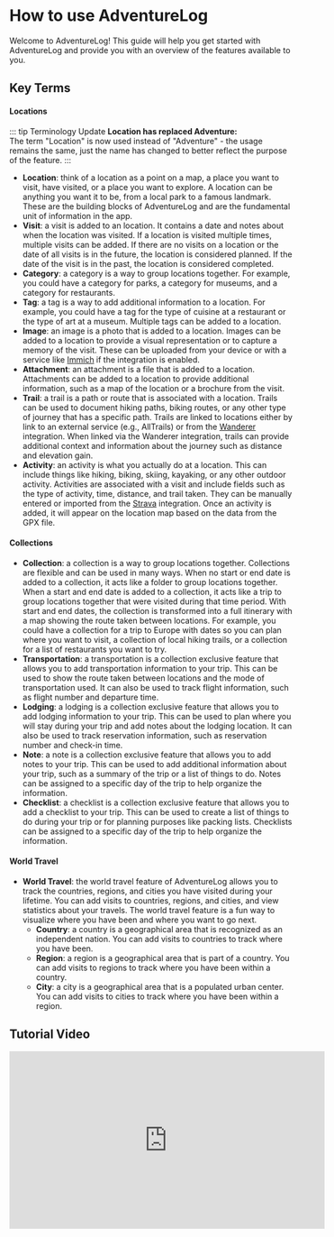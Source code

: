 # How to use AdventureLog

Welcome to AdventureLog! This guide will help you get started with AdventureLog and provide you with an overview of the features available to you.

## Key Terms

#### Locations

::: tip Terminology Update
**Location has replaced Adventure:**  
The term "Location" is now used instead of "Adventure" - the usage remains the same, just the name has changed to better reflect the purpose of the feature.
:::

- **Location**: think of a location as a point on a map, a place you want to visit, have visited, or a place you want to explore. A location can be anything you want it to be, from a local park to a famous landmark. These are the building blocks of AdventureLog and are the fundamental unit of information in the app.
- **Visit**: a visit is added to an location. It contains a date and notes about when the location was visited. If a location is visited multiple times, multiple visits can be added. If there are no visits on a location or the date of all visits is in the future, the location is considered planned. If the date of the visit is in the past, the location is considered completed.
- **Category**: a category is a way to group locations together. For example, you could have a category for parks, a category for museums, and a category for restaurants.
- **Tag**: a tag is a way to add additional information to a location. For example, you could have a tag for the type of cuisine at a restaurant or the type of art at a museum. Multiple tags can be added to a location.
- **Image**: an image is a photo that is added to a location. Images can be added to a location to provide a visual representation or to capture a memory of the visit. These can be uploaded from your device or with a service like [Immich](/docs/configuration/immich_integration) if the integration is enabled.
- **Attachment**: an attachment is a file that is added to a location. Attachments can be added to a location to provide additional information, such as a map of the location or a brochure from the visit.
- **Trail**: a trail is a path or route that is associated with a location. Trails can be used to document hiking paths, biking routes, or any other type of journey that has a specific path. Trails are linked to locations either by link to an external service (e.g., AllTrails) or from the [Wanderer](/docs/configuration/wanderer_integration) integration. When linked via the Wanderer integration, trails can provide additional context and information about the journey such as distance and elevation gain.
- **Activity**: an activity is what you actually do at a location. This can include things like hiking, biking, skiing, kayaking, or any other outdoor activity. Activities are associated with a visit and include fields such as the type of activity, time, distance, and trail taken. They can be manually entered or imported from the [Strava](/docs/configuration/strava_integration) integration. Once an activity is added, it will appear on the location map based on the data from the GPX file.

#### Collections

- **Collection**: a collection is a way to group locations together. Collections are flexible and can be used in many ways. When no start or end date is added to a collection, it acts like a folder to group locations together. When a start and end date is added to a collection, it acts like a trip to group locations together that were visited during that time period. With start and end dates, the collection is transformed into a full itinerary with a map showing the route taken between locations. For example, you could have a collection for a trip to Europe with dates so you can plan where you want to visit, a collection of local hiking trails, or a collection for a list of restaurants you want to try.
- **Transportation**: a transportation is a collection exclusive feature that allows you to add transportation information to your trip. This can be used to show the route taken between locations and the mode of transportation used. It can also be used to track flight information, such as flight number and departure time.
- **Lodging**: a lodging is a collection exclusive feature that allows you to add lodging information to your trip. This can be used to plan where you will stay during your trip and add notes about the lodging location. It can also be used to track reservation information, such as reservation number and check-in time.
- **Note**: a note is a collection exclusive feature that allows you to add notes to your trip. This can be used to add additional information about your trip, such as a summary of the trip or a list of things to do. Notes can be assigned to a specific day of the trip to help organize the information.
- **Checklist**: a checklist is a collection exclusive feature that allows you to add a checklist to your trip. This can be used to create a list of things to do during your trip or for planning purposes like packing lists. Checklists can be assigned to a specific day of the trip to help organize the information.

#### World Travel

- **World Travel**: the world travel feature of AdventureLog allows you to track the countries, regions, and cities you have visited during your lifetime. You can add visits to countries, regions, and cities, and view statistics about your travels. The world travel feature is a fun way to visualize where you have been and where you want to go next.
  - **Country**: a country is a geographical area that is recognized as an independent nation. You can add visits to countries to track where you have been.
  - **Region**: a region is a geographical area that is part of a country. You can add visits to regions to track where you have been within a country.
  - **City**: a city is a geographical area that is a populated urban center. You can add visits to cities to track where you have been within a region.

## Tutorial Video

<iframe width="560" height="315" src="https://www.youtube.com/embed/4Y2LvxG3xn4" title="YouTube video player" frameborder="0" allow="accelerometer; autoplay; clipboard-write; encrypted-media; gyroscope; picture-in-picture" allowfullscreen></iframe>
